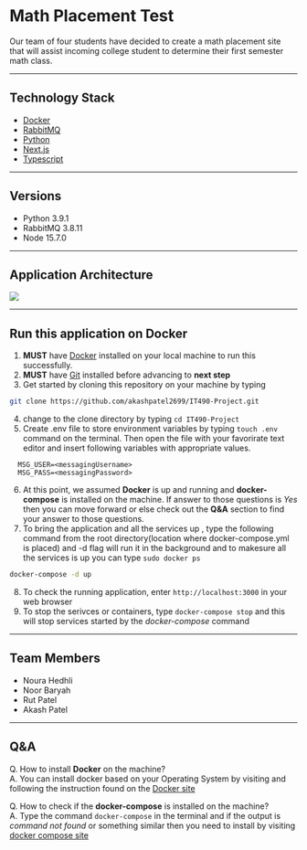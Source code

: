 # Math Placement Test
Our team of four students have decided to create a math placement site that will assist incoming college student to determine their first semester math class.

---

## Technology Stack
* [Docker](https://www.docker.com/)
* [RabbitMQ](https://www.rabbitmq.com/)
* [Python](https://www.python.org/)
* [Next.js](https://nextjs.org/)
* [Typescript](https://www.typescriptlang.org/)

---

## Versions
* Python 3.9.1
* RabbitMQ 3.8.11
* Node 15.7.0

---

## Application Architecture 

[![](https://mermaid.ink/img/eyJjb2RlIjoiZ3JhcGggTFJcbiAgICBpZDIoRnJvbnRFbmQpIC0tPiBpZDMoTWVzc2FnaW5nKVxuICAgIGlkMyhNZXNzYWdpbmcpIC0tPiBpZDQoQmFja0VuZClcbiAgICBpZDQoQmFja0VuZCkgLS0-IGlkMVsoRGF0YWJhc2UpXVxuICAgIGlkMVsoRGF0YWJhc2UpXSAtLT4gaWQ0KEJhY2tFbmQpXG4gICAgaWQ0KEJhY2tFbmQpIC0tPiBpZDMoTWVzc2FnaW5nKVxuICAgIGlkMyhNZXNzYWdpbmcpIC0tPiBpZDIoRnJvbnRFbmQpXG4gICAgICAgICAgICAiLCJtZXJtYWlkIjp7InRoZW1lIjoiZGVmYXVsdCJ9LCJ1cGRhdGVFZGl0b3IiOmZhbHNlfQ)](https://mermaid-js.github.io/mermaid-live-editor/#/edit/eyJjb2RlIjoiZ3JhcGggTFJcbiAgICBpZDIoRnJvbnRFbmQpIC0tPiBpZDMoTWVzc2FnaW5nKVxuICAgIGlkMyhNZXNzYWdpbmcpIC0tPiBpZDQoQmFja0VuZClcbiAgICBpZDQoQmFja0VuZCkgLS0-IGlkMVsoRGF0YWJhc2UpXVxuICAgIGlkMVsoRGF0YWJhc2UpXSAtLT4gaWQ0KEJhY2tFbmQpXG4gICAgaWQ0KEJhY2tFbmQpIC0tPiBpZDMoTWVzc2FnaW5nKVxuICAgIGlkMyhNZXNzYWdpbmcpIC0tPiBpZDIoRnJvbnRFbmQpXG4gICAgICAgICAgICAiLCJtZXJtYWlkIjp7InRoZW1lIjoiZGVmYXVsdCJ9LCJ1cGRhdGVFZGl0b3IiOmZhbHNlfQ)

---

## Run this application on Docker
1. **MUST** have [Docker](https://docs.docker.com/get-docker/) installed on your local machine to run this successfully.
2. **MUST** have [Git](https://git-scm.com/book/en/v2/Getting-Started-Installing-Git) installed before advancing to **next step**
3. Get started by cloning this repository on your machine by typing 
```bash
git clone https://github.com/akashpatel2699/IT490-Project.git
```
4. change to the clone directory by typing `cd IT490-Project` 
5. Create .env file to store environment variables by typing `touch .env` command on the terminal. Then open the file with your favorirate text editor and insert following variables with appropriate values.
  
```
  MSG_USER=<messagingUsername>
  MSG_PASS=<messagingPassword>
```
6. At this point, we assumed **Docker** is up and running and **docker-compose** is installed on the machine. If answer to those questions is *Yes* then you can move forward or else check out the **Q&A** section to find your answer to those questions.
7. To bring the application and all the services up , type the following command from the root directory(location where docker-compose.yml is placed) and -d flag will run it in the background and to makesure all the services is up you can type `sudo docker ps`
```bash
docker-compose -d up
```
8. To check the running application, enter `http://localhost:3000` in your web browser
9. To stop the serivces or containers, type `docker-compose stop` and this will stop services started by the *docker-compose* command

---

## Team Members
* Noura Hedhli
* Noor Baryah
* Rut Patel
* Akash Patel

---

## Q&A
Q. How to install **Docker** on the machine?  
A. You can install docker based on your Operating System by visiting and following the instruction found on the [Docker site](https://docs.docker.com/get-docker/)

Q. How to check if the **docker-compose** is installed on the machine?  
A. Type the command `docker-compose` in the terminal and if the output is *command not found* or something similar then you need to install by visiting [docker compose site](https://docs.docker.com/compose/install/)
